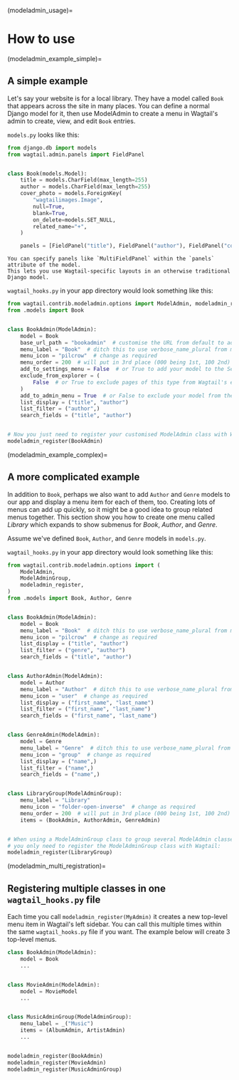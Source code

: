 (modeladmin_usage)=

# How to use

(modeladmin_example_simple)=

## A simple example

Let's say your website is for a local library. They have a model called `Book` that appears across the site in many places. You can define a normal Django model for it, then use ModelAdmin to create a menu in Wagtail's admin to create, view, and edit `Book` entries.

`models.py` looks like this:

```python
from django.db import models
from wagtail.admin.panels import FieldPanel


class Book(models.Model):
    title = models.CharField(max_length=255)
    author = models.CharField(max_length=255)
    cover_photo = models.ForeignKey(
        "wagtailimages.Image",
        null=True,
        blank=True,
        on_delete=models.SET_NULL,
        related_name="+",
    )

    panels = [FieldPanel("title"), FieldPanel("author"), FieldPanel("cover_photo")]
```

```{note}
You can specify panels like `MultiFieldPanel` within the `panels` attribute of the model.
This lets you use Wagtail-specific layouts in an otherwise traditional Django model.
```

`wagtail_hooks.py` in your app directory would look something like this:

```python
from wagtail.contrib.modeladmin.options import ModelAdmin, modeladmin_register
from .models import Book


class BookAdmin(ModelAdmin):
    model = Book
    base_url_path = "bookadmin"  # customise the URL from default to admin/bookadmin
    menu_label = "Book"  # ditch this to use verbose_name_plural from model
    menu_icon = "pilcrow"  # change as required
    menu_order = 200  # will put in 3rd place (000 being 1st, 100 2nd)
    add_to_settings_menu = False  # or True to add your model to the Settings sub-menu
    exclude_from_explorer = (
        False  # or True to exclude pages of this type from Wagtail's explorer view
    )
    add_to_admin_menu = True  # or False to exclude your model from the menu
    list_display = ("title", "author")
    list_filter = ("author",)
    search_fields = ("title", "author")


# Now you just need to register your customised ModelAdmin class with Wagtail
modeladmin_register(BookAdmin)
```

(modeladmin_example_complex)=

## A more complicated example

In addition to `Book`, perhaps we also want to add `Author` and `Genre` models to our app and display a menu item for each of them, too. Creating lots of menus can add up quickly, so it might be a good idea to group related menus together. This section show you how to create one menu called _Library_ which expands to show submenus for _Book_, _Author_, and _Genre_.

Assume we've defined `Book`, `Author`, and `Genre` models in `models.py`.

`wagtail_hooks.py` in your app directory would look something like this:

```python
from wagtail.contrib.modeladmin.options import (
    ModelAdmin,
    ModelAdminGroup,
    modeladmin_register,
)
from .models import Book, Author, Genre


class BookAdmin(ModelAdmin):
    model = Book
    menu_label = "Book"  # ditch this to use verbose_name_plural from model
    menu_icon = "pilcrow"  # change as required
    list_display = ("title", "author")
    list_filter = ("genre", "author")
    search_fields = ("title", "author")


class AuthorAdmin(ModelAdmin):
    model = Author
    menu_label = "Author"  # ditch this to use verbose_name_plural from model
    menu_icon = "user"  # change as required
    list_display = ("first_name", "last_name")
    list_filter = ("first_name", "last_name")
    search_fields = ("first_name", "last_name")


class GenreAdmin(ModelAdmin):
    model = Genre
    menu_label = "Genre"  # ditch this to use verbose_name_plural from model
    menu_icon = "group"  # change as required
    list_display = ("name",)
    list_filter = ("name",)
    search_fields = ("name",)


class LibraryGroup(ModelAdminGroup):
    menu_label = "Library"
    menu_icon = "folder-open-inverse"  # change as required
    menu_order = 200  # will put in 3rd place (000 being 1st, 100 2nd)
    items = (BookAdmin, AuthorAdmin, GenreAdmin)


# When using a ModelAdminGroup class to group several ModelAdmin classes together,
# you only need to register the ModelAdminGroup class with Wagtail:
modeladmin_register(LibraryGroup)
```

(modeladmin_multi_registration)=

## Registering multiple classes in one `wagtail_hooks.py` file

Each time you call `modeladmin_register(MyAdmin)` it creates a new top-level menu item in Wagtail's left sidebar. You can call this multiple times within the same `wagtail_hooks.py` file if you want. The example below will create 3 top-level menus.

```python
class BookAdmin(ModelAdmin):
    model = Book
    ...


class MovieAdmin(ModelAdmin):
    model = MovieModel
    ...


class MusicAdminGroup(ModelAdminGroup):
    menu_label = _("Music")
    items = (AlbumAdmin, ArtistAdmin)
    ...


modeladmin_register(BookAdmin)
modeladmin_register(MovieAdmin)
modeladmin_register(MusicAdminGroup)
```
